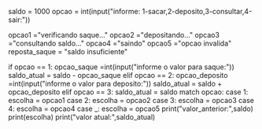 saldo = 1000
opcao = int(input("informe: 1-sacar,2-deposito,3-consultar,4-sair:"))

opcao1 ="verificando saque..."
opcao2 ="depositando..."
opcao3 ="consultando saldo..."
opcao4 ="saindo"
opcao5 ="opcao invalida"
reposta_saque = "saldo insuficiente"


if opcao == 1:
   opcao_saque =int(input("informe o valor para saque:"))
   saldo_atual = saldo - opcao_saque
elif opcao == 2:
   opcao_deposito =int(input("informe o valor para deposito:"))
   saldo_atual = saldo + opcao_deposito
elif opcao == 3:
    saldo_atual = saldo
match opcao:
  case 1:
   escolha = opcao1
  case 2:
   escolha = opcao2
  case 3:
   escolha = opcao3
  case 4:
   escolha =  opcao4
  case _:
   escolha = opcao5
print("valor_anterior:",saldo)
print(escolha)
print("valor atual:",saldo_atual)
